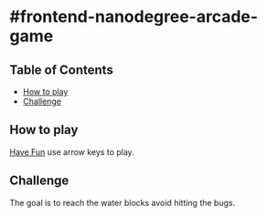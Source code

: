 #frontend-nanodegree-arcade-game
===============================
## Table of Contents


* [How to play](#How-to-play)
* [Challenge](#Challenge)

## How to play

[Have Fun](https://youssef333.github.io/frontend-nanodegree-arcade-game/) use arrow keys to play.

## Challenge

The goal is to reach the water blocks avoid hitting the bugs.
